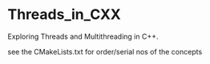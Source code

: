 # Threads_in_CXX
Exploring Threads and Multithreading in C++.

see the CMakeLists.txt for order/serial nos of the concepts
